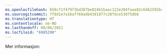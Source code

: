 ```yaml
---
ms.openlocfilehash: 658cf1f479f3bd387be824b1baac122e284faae82c6462592bcc23c1dc77a7b5
ms.sourcegitcommit: 7f8d1e7a16af769adb43d1877c28fdce53975db8
ms.translationtype: HT
ms.contentlocale: nb-NO
ms.lasthandoff: 08/06/2021
ms.locfileid: "6985290"
---
```

Mer informasjon: